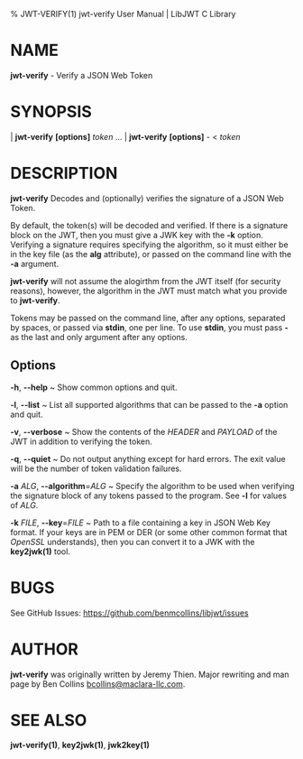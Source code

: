 % JWT-VERIFY(1) jwt-verify User Manual | LibJWT C Library

# NAME

**jwt-verify** - Verify a JSON Web Token

# SYNOPSIS

| **jwt-verify**  **\[options]** _token_ ...
| **jwt-verify**  **\[options]** - < _token_

# DESCRIPTION

**jwt-verify** Decodes and (optionally) verifies the signature
of a JSON Web Token.

By default, the token(s) will be decoded and verified. If there is a
signature block on the JWT, then you must give a JWK key with the
**-k** option. Verifying a signature requires specifying the algorithm,
so it must either be in the key file (as the **alg** attribute), or
passed on the command line with the **-a** argument.

**jwt-verify** will not assume the alogirthm from the JWT itself (for
security reasons), however, the algorithm in the JWT must match what
you provide to **jwt-verify**.

Tokens may be passed on the command line, after any options, separated
by spaces, or passed via **stdin**, one per line. To use **stdin**, you
must pass **-** as the last and only argument after any options.

## Options

**\-h**, **\-\-help**
  ~ Show common options and quit.

**\-l**, **\-\-list**
  ~ List all supported algorithms that can be passed to the **-a** option
  and quit.

**\-v**, **\-\-verbose**
  ~ Show the contents of the _HEADER_ and _PAYLOAD_ of the JWT in addition
  to verifying the token.

**\-q**, **\-\-quiet**
  ~ Do not output anything except for hard errors. The exit value will be the
  number of token validation failures.

**\-a** _ALG_, **\-\-algorithm**=_ALG_
  ~ Specify the algorithm to be used when verifying the signature block of
  any tokens passed to the program. See **-l** for values of _ALG_.

**\-k** _FILE_, **\-\-key**=_FILE_
  ~ Path to a file containing a key in JSON Web Key format. If your keys are
  in PEM or DER (or some other common format that _OpenSSL_ understands), then
  you can convert it to a JWK with the **key2jwk(1)** tool.

# BUGS

See GitHub Issues: <https://github.com/benmcollins/libjwt/issues>

# AUTHOR

**jwt-verify** was originally written by Jeremy Thien. Major rewriting and man
page by Ben Collins <bcollins@maclara-llc.com>.

# SEE ALSO

**jwt-verify(1)**, **key2jwk(1)**, **jwk2key(1)**
